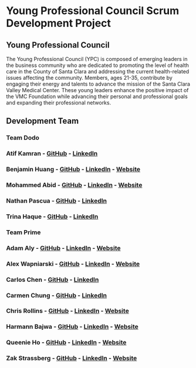 # Young Professional Council Scrum Development Project


## Young Professional Council


The Young Professional Council (YPC) is composed of emerging leaders in the business community who are dedicated to promoting the level of health care in the County of Santa Clara and addressing the current health-related issues affecting the community. Members, ages 21-35, contribute by engaging their energy and talents to advance the mission of the Santa Clara Valley Medical Center. These young leaders enhance the positive impact of the VMC Foundation while advancing their personal and professional goals and expanding their professional networks.




## Development Team
### Team Dodo
### **Atif Kamran** - [GitHub](http://github.com/atif-kamran) - [LinkedIn](http://www.linkedin.com/in/)
### **Benjamin Huang** - [GitHub](http://github.com/coolconfucius) - [LinkedIn](http://www.linkedin.com/in/benjamin-t-huang) - [Website](coolconfucius.github.io/portfolio2017/#)
### **Mohammed Abid** - [GitHub](http://github.com/mabid2) - [LinkedIn](http://www.linkedin.com/in/mohammedkamranabid) - [Website](http://www.kamranabid.com/)
### **Nathan Pascua** - [GitHub](http://github.com/mrgeecue) - [LinkedIn](http://www.linkedin.com/in/npascua) 
### **Trina Haque** - [GitHub](https://github.com/trinahaque) - [LinkedIn](https://www.linkedin.com/in/trina-haque/)




### Team Prime
### **Adam Aly** - [GitHub](http://github.com/AdamAly831) - [LinkedIn](http://www.linkedin.com/in/adamalyart) - [Website](http://www.adamalyart.com/)
### **Alex Wapniarski** - [GitHub](http://github.com/alex-wap) - [LinkedIn](http://www.linkedin.com/in/wapniarski) - [Website](http://alexw.tech/)
### **Carlos Chen** - [GitHub](http://github.com/hccarlos) - [LinkedIn](http://www.linkedin.com/in/carlos-chen-aa00a71b)
### **Carmen Chung** - [GitHub](http://github.com/CCube3) - [LinkedIn](http://www.linkedin.com/in/carmen-chung-2164293a)
### **Chris Rollins** - [GitHub](http://github.com/chrisrollins) - [LinkedIn](http://www.linkedin.com/in/chris-rollins-2669a053) - [Website](http://www.chrisrollins.io/)
### **Harmann Bajwa** - [GitHub](http://github.com/harmannb) - [LinkedIn](http://www.linkedin.com/in/harmannbajwa) - [Website](http://www.harmann.tech/)
### **Queenie Ho** - [GitHub](http://github.com/qho-queenie) - [LinkedIn](http://www.linkedin.com/in/queenieho1) - [Website](http://www.queenieio.com/)
### **Zak Strassberg** - [GitHub](http://github.com/ZakStrassberg) - [LinkedIn](http://www.linkedin.com/in/zakstrassberg) - [Website](http://zakstrassberg.com)
